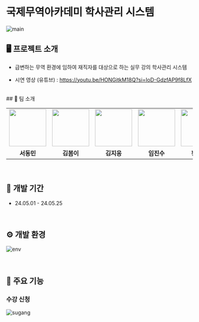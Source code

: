 # 국제무역아카데미 학사관리 시스템

![main](https://github.com/SDM2552/ITAportal/assets/155132128/80cd444e-2db1-4ea5-853f-1107f3d1c491)


## 🖥️ 프로젝트 소개
* 급변하는 무역 환경에 임하여 재직자를 대상으로 하는 실무 강의 학사관리 시스템

* 시연 영상 (유튜브) : https://youtu.be/HONGitkM18Q?si=IoD-GdzfAP9f8LfX

<br>
## 👬 팀 소개

<table>
  <tr>
		<td>
        <a href="https://github.com/SDM2552">
            <img src="https://avatars.githubusercontent.com/u/155132128?v=4" width="100px" />
        </a>
    </td>
    <td>    
        <a href="https://github.com/basak55">
            <img src="https://avatars.githubusercontent.com/u/155132487?v=4" width="100px" />
        </a>
    </td>
    <td>
        <a href="https://github.com/zxv5503">
            <img src="https://avatars.githubusercontent.com/u/155592996?v=4" width="100px" />
        </a>
    </td>
    <td>
        <a href="https://github.com/idnodea">
            <img src="https://avatars.githubusercontent.com/u/59271963?v=4" width="100px" />
        </a>
    </td>
    <td>
        <a href="https://github.com/seonhoho">
            <img src="https://avatars.githubusercontent.com/u/155132099?v=4" width="100px" />
        </a>
    </td>

  </tr>
  <tr>
    <td style="text-align: center;"><b>서동민</b></td>
    <td style="text-align: center;"><b>김봄이</b></td>
    <td style="text-align: center;"><b>김지웅</b></td>
    <td style="text-align: center;"><b>임진수</b></td>
    <td style="text-align: center;"><b>황선호</b></td>
  </tr>

</table>

<br/>

## :date: 개발 기간
* 24.05.01 - 24.05.25

<br>

## ⚙️ 개발 환경
![env](https://github.com/SDM2552/ITAportal/assets/155132128/9eff1406-1e8e-4ba1-b2ac-a3eb3fbb990f)

<br>


## 📌 주요 기능
### 수강 신청
![sugang](https://github.com/SDM2552/ITAportal/assets/155132128/8b7ab3d6-6ec2-4764-88e3-5cb64b1a6087)

<br>